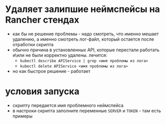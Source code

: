 # Удаляет залипшие неймспейсы на Rancher стендах
- как бы не решение проблемы - надо смотреть, что именно мешает удалению, а именно смотреть лог-файл, который остается после отработки скрипта
- обычно причина в установленных API, которые перестали работать и\или не были корректно удалены. лечится:
  - `kubectl describe APIService | grep <имя проблемы из лога>`
  - `kubectl delete APIService <имя проблемы из лога>`
- но как быстрое решение - работает

# условия запуска
- скрипту передается имя проблемного неймспейса
- в настроки скрипта заполните переменные `SERVER` и `TOKEN` - там есть примеры
